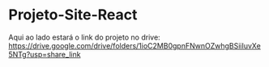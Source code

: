 # Projeto-Site-React
Aqui ao lado estará o link do projeto no drive: https://drive.google.com/drive/folders/1ioC2MB0gpnFNwnOZwhgBSiiIuvXe5NTg?usp=share_link
